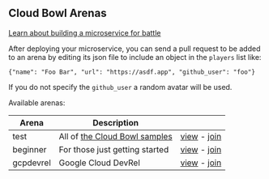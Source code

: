 Cloud Bowl Arenas
-----------------

[Learn about building a microservice for battle](INSTRUCTIONS.md)

After deploying your microservice, you can send a pull request to be added to an arena by editing its json file to include an object in the `players` list like:
```
{"name": "Foo Bar", "url": "https://asdf.app", "github_user": "foo"}
```

If you do not specify the `github_user` a random avatar will be used.

Available arenas:

| Arena | Description | |
|-------|-------------|-|
| test  | All of [the Cloud Bowl samples](cloudbowl-samples) | [view](test-view) - [join](test-edit) |
| beginner | For those just getting started | [view](beginner-view) - [join](beginner-edit) |
| gcpdevrel | Google Cloud DevRel | [view](gcpdevrel-view) - [join](gcpdevrel-edit) |

[cloudbowl-samples]: https://github.com/GoogleCloudPlatform/cloudbowl-microservice-game/tree/master/samples
[test-edit]: https://github.com/cloudbowl/arenas/edit/master/test.json
[test-view]: http://cloudbowl.gcplab.me/test
[beginner-edit]: https://github.com/cloudbowl/arenas/edit/master/beginner.json
[beginner-view]: http://cloudbowl.gcplab.me/beginner
[gcpdevrel-edit]: https://github.com/cloudbowl/arenas/edit/master/gcpdevrel.json
[gcpdevrel-view]: http://cloudbowl.gcplab.me/gcpdevrel
